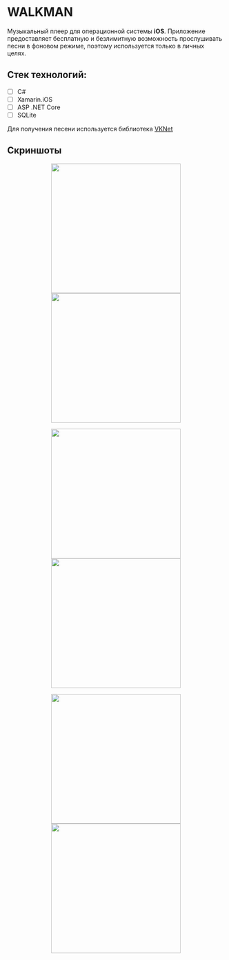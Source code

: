 # **WALKMAN**
Музыкальный плеер для операционной системы **iOS**. Приложение предоставляет бесплатную и безлимитную возможность прослушивать песни в фоновом режиме, поэтому используется только в личных целях.

## Стек технологий:
- [ ] C#
- [ ] Xamarin.iOS
- [ ] ASP .NET Core
- [ ] SQLite

Для получения песени используется библиотека [VKNet](https://github.com/vknet/vk)

## Скриншоты
<p align="center">
  <img src="https://s1.hostingkartinok.com/uploads/images/2024/09/dbb9befba56fe77f45199a381df99eb0.png" width="300" >
  <img src="https://s1.hostingkartinok.com/uploads/images/2024/09/bd249f9bc94c6dca7bcbcae31ab5ac70.png" width="300" >
</p>
<p align="center">
  <img src="https://s1.hostingkartinok.com/uploads/images/2024/09/664dcb17e6913b3641f6e61e85dd8824.png" width="300" >
  <img src="https://s1.hostingkartinok.com/uploads/images/2024/09/aa0d2fd612e3d505ba27065bdddda4c5.png" width="300" >
</p>
<p align="center">
  <img src="https://s1.hostingkartinok.com/uploads/images/2024/09/ffc7fbc8178f6b4a66d46e758177b7c4.png" width="300" >
  <img src="https://s1.hostingkartinok.com/uploads/images/2024/09/b310887729bb464886ab7a2f7a4037f7.png" width="300" >
</p>

